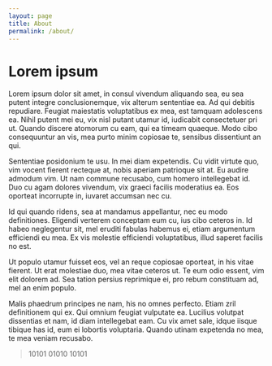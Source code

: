 ```yaml
---
layout: page
title: About
permalink: /about/
---
```


# Lorem ipsum
Lorem ipsum dolor sit amet, in consul vivendum aliquando sea, eu sea putent integre conclusionemque, vix alterum sententiae ea. Ad qui debitis repudiare. Feugiat maiestatis voluptatibus ex mea, est tamquam adolescens ea. Nihil putent mei eu, vix nisl putant utamur id, iudicabit consectetuer pri ut. Quando discere atomorum cu eam, qui ea timeam quaeque. Modo cibo consequuntur an vis, mea purto minim copiosae te, sensibus dissentiunt an qui.

Sententiae posidonium te usu. In mei diam expetendis. Cu vidit virtute quo, vim vocent fierent recteque at, nobis aperiam patrioque sit at. Eu audire admodum vim. Ut nam commune recusabo, cum homero intellegebat id. Duo cu agam dolores vivendum, vix graeci facilis moderatius ea. Eos oporteat incorrupte in, iuvaret accumsan nec cu.

Id qui quando ridens, sea at mandamus appellantur, nec eu modo definitiones. Eligendi verterem conceptam eum cu, ius cibo ceteros in. Id habeo neglegentur sit, mel eruditi fabulas habemus ei, etiam argumentum efficiendi eu mea. Ex vis molestie efficiendi voluptatibus, illud saperet facilis no est.

Ut populo utamur fuisset eos, vel an reque copiosae oporteat, in his vitae fierent. Ut erat molestiae duo, mea vitae ceteros ut. Te eum odio essent, vim elit dolorem ad. Sea tation persius reprimique ei, pro rebum constituam ad, mel an enim populo.

Malis phaedrum principes ne nam, his no omnes perfecto. Etiam zril definitionem qui ex. Qui omnium feugiat vulputate ea. Lucilius volutpat dissentias et nam, id diam intellegebat eam. Cu vix amet sale, idque iisque tibique has id, eum ei lobortis voluptaria. Quando utinam expetenda no mea, te mea veniam recusabo.

> 10101
> 01010
> 10101
